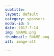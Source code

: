 ```yaml
---
subtitle:
layout: default
category: sponsors
modal-id: 5
date: 2017-7-14
img: SNAME.png
thumbnail: SNAME.png 
alt: image-alt 

---
```



